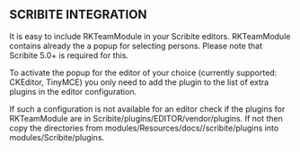 SCRIBITE INTEGRATION
--------------------

It is easy to include RKTeamModule in your Scribite editors.
RKTeamModule contains already the a popup for selecting persons.
Please note that Scribite 5.0+ is required for this.

To activate the popup for the editor of your choice (currently supported: CKEditor, TinyMCE)
you only need to add the plugin to the list of extra plugins in the editor configuration.

If such a configuration is not available for an editor check if the plugins for
RKTeamModule are in Scribite/plugins/EDITOR/vendor/plugins. If not then copy the directories from
    modules/Resources/docs//scribite/plugins into modules/Scribite/plugins.
